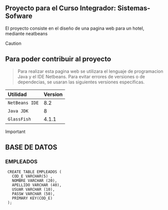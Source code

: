 ## Proyecto para el Curso Integrador: Sistemas-Sofware

El proyecto consiste en el diseño de una pagina web para un hotel, mediante neatbeans 

> [!CAUTION]
> ## Para poder contribuir al proyecto
> > Para realizar esta pagina web se utilizara el lenguaje de programacion Java y el IDE Netbeans.
> Para evitar errores de versiones o de dependecias, se usaran las siguientes versiones especificas.
> > 
> | Utilidad    | Version     |
> | :---------- | :---------- |
> | `NetBeans IDE`  | 8.2          |
> | `Java JDK`  | 8           |
> | `GlassFish` | 4.1.1      |

>[!IMPORTANT]
> ## BASE DE DATOS
> 
>  ### EMPLEADOS
> ```
>  CREATE TABLE EMPLEADOS (
>    COD_E VARCHAR(5) ,
>    NOMBRE VARCHAR (20),
>    APELLIDO VARCHAR (40),
>    USUAR VARCHAR (10),
>    PASSW VARCHAR (50),
>    PRIMARY KEY(COD_E)
>  );
> ```
